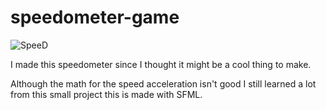 # speedometer-game

![SpeeD](https://github.com/NedasR/speedmeter-game/assets/129998724/228e7c37-720a-41d3-9d2d-3c723c04b0ba)

I made this speedometer since I thought it might be a cool thing to make.

Although the math for the speed acceleration isn't good I still learned a lot from this small project this is made with SFML.
